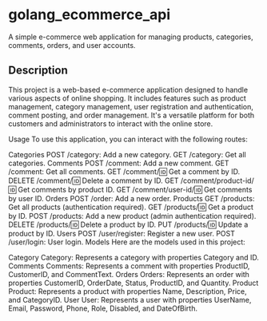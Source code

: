 # golang_ecommerce_api

A simple e-commerce web application for managing products, categories, comments, orders, and user accounts.

## Description

This project is a web-based e-commerce application designed to handle various aspects of online shopping. It includes features such as product management,
category management, user registration and authentication, comment posting, and order management. It's a versatile platform for both customers and administrators to interact with the online store.

Usage
To use this application, you can interact with the following routes:

Categories
POST /category: Add a new category.
GET /category: Get all categories.
Comments
POST /comment: Add a new comment.
GET /comment: Get all comments.
GET /comment/:id: Get a comment by ID.
DELETE /comment/:id: Delete a comment by ID.
GET /comment/product-id/:id: Get comments by product ID.
GET /comment/user-id/:id: Get comments by user ID.
Orders
POST /order: Add a new order.
Products
GET /products: Get all products (authentication required).
GET /products/:id: Get a product by ID.
POST /products: Add a new product (admin authentication required).
DELETE /products/:id: Delete a product by ID.
PUT /products/:id: Update a product by ID.
Users
POST /user/register: Register a new user.
POST /user/login: User login.
Models
Here are the models used in this project:

Category
Category: Represents a category with properties Category and ID.
Comments
Comments: Represents a comment with properties ProductID, CustomerID, and CommentText.
Orders
Orders: Represents an order with properties CustomerID, OrderDate, Status, ProductID, and Quantity.
Product
Product: Represents a product with properties Name, Description, Price, and CategoryID.
User
User: Represents a user with properties UserName, Email, Password, Phone, Role, Disabled, and DateOfBirth.
